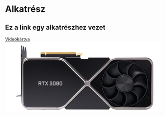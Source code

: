 # Alkatrész 
<body> 
    <h2> Ez a link egy alkatrészhez vezet </h2> 
    <a href="https://www.nvidia.com/en-eu/geforce/graphics-cards/30-series/rtx-3090"> Videókártya </a>
<img src="https://github.com/dani0615/Alkatresz/blob/main/geforce-rtx-3090-shop-630-d%402x.png">
</body> 
</html>
